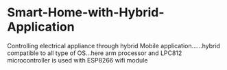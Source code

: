 # Smart-Home-with-Hybrid-Application
Controlling electrical appliance through hybrid Mobile application......hybrid compatible to all type of OS...here  arm processor and LPC812 microcontroller is used with ESP8266 wifi module
